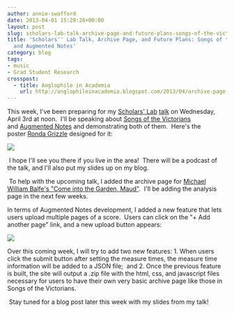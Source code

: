 ```yaml
---
author: annie-swafford
date: 2013-04-01 15:29:28+00:00
layout: post
slug: scholars-lab-talk-archive-page-and-future-plans-songs-of-the-victorians-and-augmented-notes
title: 'Scholars'' Lab Talk, Archive Page, and Future Plans: Songs of the Victorians
  and Augmented Notes'
category: blog
tags:
- music
- Grad Student Research
crosspost:
  - title: Anglophile in Academia
    url: http://anglophileinacademia.blogspot.com/2013/04/archive-page-available-for-balfes-come.html
---
```




This week, I've been preparing for my [Scholars' Lab](http://www.scholarslab.org/) [talk](https://www.google.com/calendar/render?eid=ZGFhMmh0NjZ2NjNuOWk4NnBxOW0xYTMwcGcgOGlrOHBpcGQ2cjY1Z24zaHVyZWM2YWxpMWNAZw&ctz&pli=1&sf=true&output=xml) on Wednesday, April 3rd at noon.  I'll be speaking about [Songs of the Victorians](http://www.songsofthevictorians.com/)  and [Augmented Notes](http://augmentednotes.com/) and demonstrating both of them.  Here's the poster [Ronda Grizzle](http://www.scholarslab.org/people/ronda-grizzle/) designed for it:




[![](http://1.bp.blogspot.com/-N8UWFYwBeo8/UVmNBbCWH5I/AAAAAAAAAbo/wPQJxnWtPHM/s640/Screen+Shot+2013-04-01+at+9.34.14+AM.png)](http://1.bp.blogspot.com/-N8UWFYwBeo8/UVmNBbCWH5I/AAAAAAAAAbo/wPQJxnWtPHM/s1600/Screen+Shot+2013-04-01+at+9.34.14+AM.png)




 I hope I'll see you there if you live in the area!  There will be a podcast of the talk, and I'll also put my slides up on my blog.








 To help with the upcoming talk, I added the archive page for [Michael William Balfe's "Come into the Garden, Maud"](http://www.songsofthevictorians.com/balfe/archive.html).  I'll be adding the analysis page in the next few weeks.








In terms of Augmented Notes development, I added a new feature that lets users upload multiple pages of a score.  Users can click on the "+ Add another page" link, and a new upload button appears:




[![](http://3.bp.blogspot.com/-asL6Qtf4qm8/UVmNeOd78dI/AAAAAAAAAb4/OsgMkR6jDFY/s640/Screen+Shot+2013-04-01+at+9.36.34+AM.png)](http://3.bp.blogspot.com/-asL6Qtf4qm8/UVmNeOd78dI/AAAAAAAAAb4/OsgMkR6jDFY/s1600/Screen+Shot+2013-04-01+at+9.36.34+AM.png)

Over this coming week, I will try to add two new features: 1. When users click the submit button after setting the measure times, the measure time information will be added to a JSON file;  and 2. Once the previous feature is built, the site will output a .zip file with the html, css, and javascript files necessary for users to have their own very basic archive page like those in Songs of the Victorians.




 Stay tuned for a blog post later this week with my slides from my talk!
